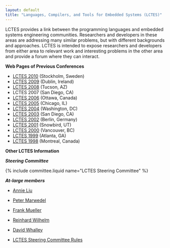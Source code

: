 ```yaml
---
layout: default
title: "Languages, Compilers, and Tools for Embedded Systems (LCTES)"
---
```

LCTES provides a link between the programming languages and
embedded systems engineering communities. Researchers and
developers in these areas are addressing many similar problems, but
with different backgrounds and approaches. LCTES is intended to
expose researchers and developers from either area to relevant work
and interesting problems in the other area and provide a forum
where they can interact.

**Web Pages of Previous Conferences**

- [LCTES 2010](http://www.cs.pitt.edu/lctes2010/) (Stockholm, Sweden)
- [LCTES 2009](http://www.cse.psu.edu/lctes09/) (Dublin, Ireland)
- [LCTES 2008](http://lctes08.flux.utah.edu/) (Tucson, AZ)
- LCTES 2007 (San Diego, CA)
- [LCTES 2006](http://www.elis.ugent.be/lctes2006/) (Ottawa, Canada)
- [LCTES 2005](http://lctes05.snu.ac.kr/) (Chicago, IL)
- [LCTES 2004](http://lctes04.flux.utah.edu/) (Washington, DC)
- [LCTES 2003](http://www.ce.chalmers.se/~pers/LCTES03) (San Diego, CA)
- [LCTES 2002](http://www.edaa.com/lctes-scopes02/) (Berlin, Germany)
- [LCTES 2001](http://redwood.snu.ac.kr/lctes2001/) (Snowbird, UT)
- [LCTES 2000](http://archi.snu.ac.kr/lctes2000/) (Vancouver, BC)
- [LCTES 1999](http://www.cs.indiana.edu/~liu/lctes99/) (Atlanta, GA)
- [LCTES 1998](http://www.informatik.hu-berlin.de/~mueller/lctes98/) (Montreal, Canada)

**Other LCTES Information**

***Steering Committee***
 
{% include committee.liquid name="LCTES Steering Committee" %}

***At-large members***

-   [Annie Liu](http://www.cs.indiana.edu/~liu/)
-   [Peter Marwedel](http://ls12-www.cs.uni-dortmund.de/~marwedel/)
-   [Frank Mueller](http://www.informatik.hu-berlin.de/~mueller/)
-   [Reinhard Wilhelm](http://www.cs.uni-sb.de/RW/users/wilhelm/wilhelm.html)
-   [David Whalley](http://www.cs.fsu.edu/~whalley/)
 
- [LCTES Steering Committee Rules](/Conferences/LCTES/By-laws)
